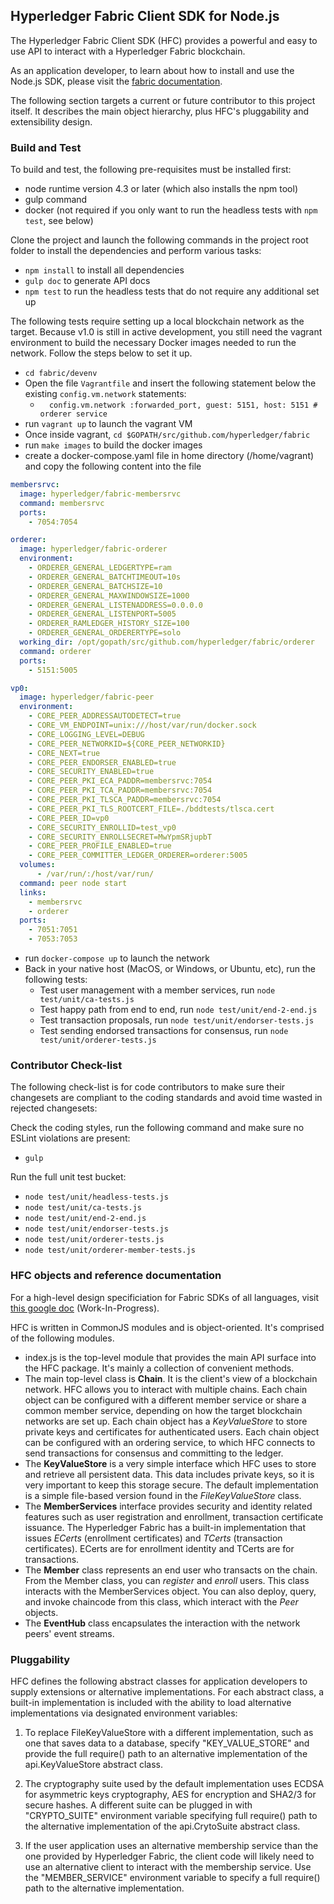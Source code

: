 ## Hyperledger Fabric Client SDK for Node.js

The Hyperledger Fabric Client SDK (HFC) provides a powerful and easy to use API to interact with a Hyperledger Fabric blockchain.

As an application developer, to learn about how to install and use the Node.js SDK, please visit the [fabric documentation](http://hyperledger-fabric.readthedocs.io/en/latest/Setup/NodeSDK-setup).

The following section targets a current or future contributor to this project itself. It describes the main object hierarchy, plus HFC's pluggability and extensibility design.

### Build and Test
To build and test, the following pre-requisites must be installed first:
* node runtime version 4.3 or later (which also installs the npm tool)
* gulp command
* docker (not required if you only want to run the headless tests with `npm test`, see below)

Clone the project and launch the following commands in the project root folder to install the dependencies and perform various tasks:
* `npm install` to install all dependencies
* `gulp doc` to generate API docs
* `npm test` to run the headless tests that do not require any additional set up

The following tests require setting up a local blockchain network as the target. Because v1.0 is still in active development, you still need the vagrant environment to build the necessary Docker images needed to run the network. Follow the steps below to set it up.
* `cd fabric/devenv`
* Open the file `Vagrantfile` and insert the following statement below the existing `config.vm.network` statements:
  * `  config.vm.network :forwarded_port, guest: 5151, host: 5151 # orderer service`
* run `vagrant up` to launch the vagrant VM
* Once inside vagrant, `cd $GOPATH/src/github.com/hyperledger/fabric`
* run `make images` to build the docker images
* create a docker-compose.yaml file in home directory (/home/vagrant) and copy the following content into the file
```yaml
membersrvc:
  image: hyperledger/fabric-membersrvc
  command: membersrvc
  ports:
    - 7054:7054

orderer:
  image: hyperledger/fabric-orderer
  environment:
    - ORDERER_GENERAL_LEDGERTYPE=ram
    - ORDERER_GENERAL_BATCHTIMEOUT=10s
    - ORDERER_GENERAL_BATCHSIZE=10
    - ORDERER_GENERAL_MAXWINDOWSIZE=1000
    - ORDERER_GENERAL_LISTENADDRESS=0.0.0.0
    - ORDERER_GENERAL_LISTENPORT=5005
    - ORDERER_RAMLEDGER_HISTORY_SIZE=100
    - ORDERER_GENERAL_ORDERERTYPE=solo
  working_dir: /opt/gopath/src/github.com/hyperledger/fabric/orderer
  command: orderer
  ports:
    - 5151:5005

vp0:
  image: hyperledger/fabric-peer
  environment:
    - CORE_PEER_ADDRESSAUTODETECT=true
    - CORE_VM_ENDPOINT=unix:///host/var/run/docker.sock
    - CORE_LOGGING_LEVEL=DEBUG
    - CORE_PEER_NETWORKID=${CORE_PEER_NETWORKID}
    - CORE_NEXT=true
    - CORE_PEER_ENDORSER_ENABLED=true
    - CORE_SECURITY_ENABLED=true
    - CORE_PEER_PKI_ECA_PADDR=membersrvc:7054
    - CORE_PEER_PKI_TCA_PADDR=membersrvc:7054
    - CORE_PEER_PKI_TLSCA_PADDR=membersrvc:7054
    - CORE_PEER_PKI_TLS_ROOTCERT_FILE=./bddtests/tlsca.cert
    - CORE_PEER_ID=vp0
    - CORE_SECURITY_ENROLLID=test_vp0
    - CORE_SECURITY_ENROLLSECRET=MwYpmSRjupbT
    - CORE_PEER_PROFILE_ENABLED=true
    - CORE_PEER_COMMITTER_LEDGER_ORDERER=orderer:5005
  volumes:
      - /var/run/:/host/var/run/
  command: peer node start
  links:
    - membersrvc
    - orderer
  ports:
    - 7051:7051
    - 7053:7053
```
* run `docker-compose up` to launch the network
* Back in your native host (MacOS, or Windows, or Ubuntu, etc), run the following tests:
  * Test user management with a member services, run `node test/unit/ca-tests.js`
  * Test happy path from end to end, run `node test/unit/end-2-end.js`
  * Test transaction proposals, run `node test/unit/endorser-tests.js`
  * Test sending endorsed transactions for consensus, run `node test/unit/orderer-tests.js`

### Contributor Check-list
The following check-list is for code contributors to make sure their changesets are compliant to the coding standards and avoid time wasted in rejected changesets:

Check the coding styles, run the following command and make sure no ESLint violations are present:
* `gulp`

Run the full unit test bucket:
* `node test/unit/headless-tests.js`
* `node test/unit/ca-tests.js`
* `node test/unit/end-2-end.js`
* `node test/unit/endorser-tests.js`
* `node test/unit/orderer-tests.js`
* `node test/unit/orderer-member-tests.js`

### HFC objects and reference documentation
For a high-level design specificiation for Fabric SDKs of all languages, visit [this google doc](https://docs.google.com/document/d/1R5RtIBMW9fZpli37E5Li5_Q9ve3BnQ4q3gWmGZj6Sv4/edit?usp=sharing) (Work-In-Progress).

HFC is written in CommonJS modules and is object-oriented. It's comprised of the following modules.

* index.js is the top-level module that provides the main API surface into the HFC package. It's mainly a collection of convenient methods.
* The main top-level class is **Chain**. It is the client's view of a blockchain network. HFC allows you to interact with multiple chains. Each chain object can be configured with a different member service or share a common member service, depending on how the target blockchain networks are set up. Each chain object has a _KeyValueStore_ to store private keys and certificates for authenticated users. Each chain object can be configured with an ordering service, to which HFC connects to send transactions for consensus and committing to the ledger.
* The **KeyValueStore** is a very simple interface which HFC uses to store and retrieve all persistent data. This data includes private keys, so it is very important to keep this storage secure. The default implementation is a simple file-based version found in the _FileKeyValueStore_ class.
* The **MemberServices** interface provides security and identity related features such as user registration and enrollment, transaction certificate issuance. The Hyperledger Fabric has a built-in implementation that issues _ECerts_ (enrollment certificates) and _TCerts_ (transaction certificates). ECerts are for enrollment identity and TCerts are for transactions.
* The **Member** class represents an end user who transacts on the chain. From the Member class, you can _register_ and _enroll_ users. This class interacts with the MemberServices object. You can also deploy, query, and invoke chaincode from this class, which interact with the _Peer_ objects.
* The **EventHub** class encapsulates the interaction with the network peers' event streams.

### Pluggability
HFC defines the following abstract classes for application developers to supply extensions or alternative implementations. For each abstract class, a built-in implementation is included with the ability to load alternative implementations via designated environment variables:

1. To replace FileKeyValueStore with a different implementation, such as one that saves data to a database, specify "KEY_VALUE_STORE" and provide the full require() path to an alternative implementation of the api.KeyValueStore abstract class.

2. The cryptography suite used by the default implementation uses ECDSA for asymmetric keys cryptography, AES for encryption and SHA2/3 for secure hashes. A different suite can be plugged in with "CRYPTO_SUITE" environment variable specifying full require() path to the alternative implementation of the api.CrytoSuite abstract class.

3. If the user application uses an alternative membership service than the one provided by Hyperledger Fabric, the client code will likely need to use an alternative client to interact with the membership service. Use the "MEMBER_SERVICE" environment variable to specify a full require() path to the alternative implementation.
